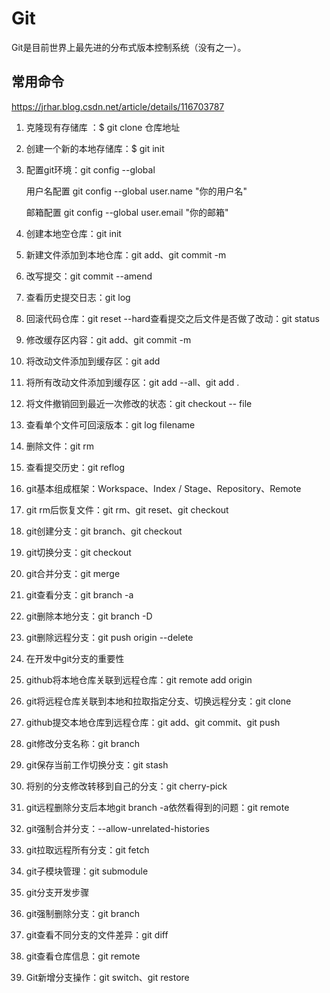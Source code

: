 # Git

Git是目前世界上最先进的分布式版本控制系统（没有之一）。

## 常用命令

https://jrhar.blog.csdn.net/article/details/116703787

1. 克隆现有存储库  ：$ git clone 仓库地址

2. 创建一个新的本地存储库：$ git init

3. 配置git环境：git config --global

   用户名配置   git config --global user.name "你的用户名"

   邮箱配置     git config --global user.email "你的邮箱"

4. 创建本地空仓库：git init

5. 新建文件添加到本地仓库：git add、git commit -m

6. 改写提交：git commit --amend

7. 查看历史提交日志：git log

8. 回滚代码仓库：git reset --hard查看提交之后文件是否做了改动：git status

9. 修改缓存区内容：git add、git commit -m

10. 将改动文件添加到缓存区：git add

11. 将所有改动文件添加到缓存区：git add --all、git add .

12. 将文件撤销回到最近一次修改的状态：git checkout -- file

13. 查看单个文件可回滚版本：git log filename

14. 删除文件：git rm

15. 查看提交历史：git reflog

16. git基本组成框架：Workspace、Index / Stage、Repository、Remote

17. git rm后恢复文件：git rm、git reset、git checkout

18. git创建分支：git branch、git checkout

19. git切换分支：git checkout

20. git合并分支：git merge

21. git查看分支：git branch -a

22. git删除本地分支：git branch -D

23. git删除远程分支：git push origin --delete

24. 在开发中git分支的重要性

25. github将本地仓库关联到远程仓库：git remote add origin

26. git将远程仓库关联到本地和拉取指定分支、切换远程分支：git clone

27. github提交本地仓库到远程仓库：git add、git commit、git push

28. git修改分支名称：git branch

29. git保存当前工作切换分支：git stash

30. 将别的分支修改转移到自己的分支：git cherry-pick

31. git远程删除分支后本地git branch -a依然看得到的问题：git remote 

32. git强制合并分支：--allow-unrelated-histories

33. git拉取远程所有分支：git fetch

34. git子模块管理：git submodule

35. git分支开发步骤

36. git强制删除分支：git branch 

37. git查看不同分支的文件差异：git diff

38. git查看仓库信息：git remote

39. Git新增分支操作：git switch、git restore